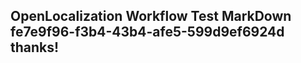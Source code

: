 <properties
ms.topic="hero-topic"
ms.test1="hero-topic"
ms.test2="test"/>

## OpenLocalization Workflow Test MarkDown fe7e9f96-f3b4-43b4-afe5-599d9ef6924d thanks!
<!--HONumber=Mar16_HO3-->
